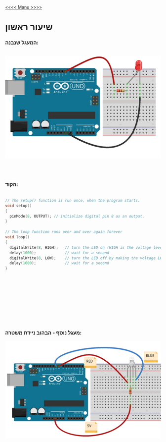 [<<<< Manu >>>>](../README.md)

# שיעור ראשון

### המעגל שנבנה:
&nbsp;
![Picture 1](data/image001.jpg)

<br><br>

### הקוד: 


```cpp

// The setup() function is run once, when the program starts.
void setup()
{
  pinMode(8, OUTPUT); // initialize digital pin 8 as an output.
}

// The loop function runs over and over again forever
void loop()
{
  digitalWrite(8, HIGH);   // turn the LED on (HIGH is the voltage level)
  delay(1000);             // wait for a second
  digitalWrite(8, LOW);    // turn the LED off by making the voltage LOW
  delay(1000);             // wait for a second
}
```

<br><br><br>
<br><br><br>
<br><br><br>


### מעגל נוסף - הבהוב ניידת משטרה:


![Picture 3](data/image002.jpg)
